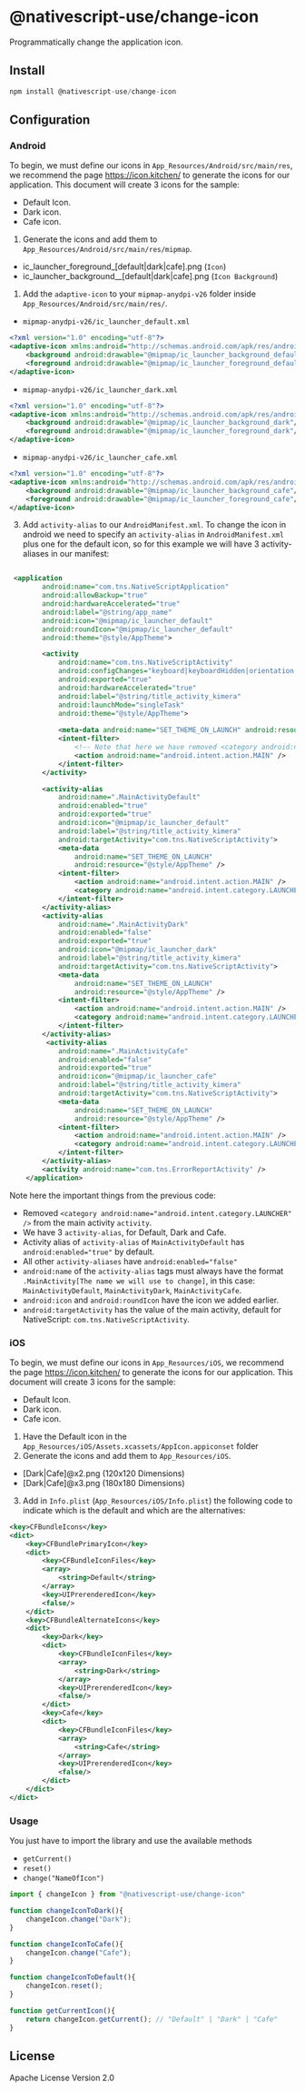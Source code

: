 # @nativescript-use/change-icon

Programmatically change the application icon.

## Install
```javascript
npm install @nativescript-use/change-icon
```

## Configuration

### Android

To begin, we must define our icons in `App_Resources/Android/src/main/res`, we recommend the page https://icon.kitchen/ to generate the icons for our application. This document will create 3 icons for the sample:
- Default Icon.
- Dark icon.
- Cafe icon.

1. Generate the icons and add them to `App_Resources/Android/src/main/res/mipmap`.

- ic_launcher_foreground_[default|dark|cafe].png (`Icon`)
- ic_launcher_background__[default|dark|cafe].png (`Icon Background`)

1. Add the `adaptive-icon` to your `mipmap-anydpi-v26` folder inside `App_Resources/Android/src/main/res/`.

- `mipmap-anydpi-v26/ic_launcher_default.xml`

```xml
<?xml version="1.0" encoding="utf-8"?>
<adaptive-icon xmlns:android="http://schemas.android.com/apk/res/android">
    <background android:drawable="@mipmap/ic_launcher_background_default"/>
    <foreground android:drawable="@mipmap/ic_launcher_foreground_default"/>
</adaptive-icon>
```

- `mipmap-anydpi-v26/ic_launcher_dark.xml`
```xml
<?xml version="1.0" encoding="utf-8"?>
<adaptive-icon xmlns:android="http://schemas.android.com/apk/res/android">
    <background android:drawable="@mipmap/ic_launcher_background_dark"/>
    <foreground android:drawable="@mipmap/ic_launcher_foreground_dark"/>
</adaptive-icon>
```
- `mipmap-anydpi-v26/ic_launcher_cafe.xml`
```xml
<?xml version="1.0" encoding="utf-8"?>
<adaptive-icon xmlns:android="http://schemas.android.com/apk/res/android">
    <background android:drawable="@mipmap/ic_launcher_background_cafe"/>
    <foreground android:drawable="@mipmap/ic_launcher_foreground_cafe"/>
</adaptive-icon>
```

3. Add `activity-alias` to our `AndroidManifest.xml`. To change the icon in android we need to specify an `activity-alias` in `AndroidManifest.xml` plus one for the default icon, so for this example we will have 3 activity-aliases in our manifest:

```xml

 <application
        android:name="com.tns.NativeScriptApplication"
        android:allowBackup="true"
        android:hardwareAccelerated="true"
        android:label="@string/app_name"
        android:icon="@mipmap/ic_launcher_default"
        android:roundIcon="@mipmap/ic_launcher_default"
        android:theme="@style/AppTheme">

        <activity
            android:name="com.tns.NativeScriptActivity"
            android:configChanges="keyboard|keyboardHidden|orientation|screenSize|smallestScreenSize|screenLayout|locale|uiMode"
            android:exported="true"
            android:hardwareAccelerated="true"
            android:label="@string/title_activity_kimera"
            android:launchMode="singleTask"
            android:theme="@style/AppTheme">
            
            <meta-data android:name="SET_THEME_ON_LAUNCH" android:resource="@style/AppTheme" />
            <intent-filter>
                <!-- Note that here we have removed <category android:name="android.intent.category.LAUNCHER" /> -->
                <action android:name="android.intent.action.MAIN" />
            </intent-filter>
        </activity>

        <activity-alias
            android:name=".MainActivityDefault"
            android:enabled="true"
            android:exported="true"
            android:icon="@mipmap/ic_launcher_default"
            android:label="@string/title_activity_kimera"
            android:targetActivity="com.tns.NativeScriptActivity">
            <meta-data
                android:name="SET_THEME_ON_LAUNCH"
                android:resource="@style/AppTheme" />
            <intent-filter>
                <action android:name="android.intent.action.MAIN" />
                <category android:name="android.intent.category.LAUNCHER" />
            </intent-filter>
        </activity-alias>
        <activity-alias
            android:name=".MainActivityDark"
            android:enabled="false"
            android:exported="true"
            android:icon="@mipmap/ic_launcher_dark"
            android:label="@string/title_activity_kimera"
            android:targetActivity="com.tns.NativeScriptActivity">
            <meta-data
                android:name="SET_THEME_ON_LAUNCH"
                android:resource="@style/AppTheme" />
            <intent-filter>
                <action android:name="android.intent.action.MAIN" />
                <category android:name="android.intent.category.LAUNCHER" />
            </intent-filter>
        </activity-alias>
         <activity-alias
            android:name=".MainActivityCafe"
            android:enabled="false"
            android:exported="true"
            android:icon="@mipmap/ic_launcher_cafe"
            android:label="@string/title_activity_kimera"
            android:targetActivity="com.tns.NativeScriptActivity">
            <meta-data
                android:name="SET_THEME_ON_LAUNCH"
                android:resource="@style/AppTheme" />
            <intent-filter>
                <action android:name="android.intent.action.MAIN" />
                <category android:name="android.intent.category.LAUNCHER" />
            </intent-filter>
        </activity-alias>
        <activity android:name="com.tns.ErrorReportActivity" />
    </application>
```

Note here the important things from the previous code:

- Removed `<category android:name="android.intent.category.LAUNCHER" />` from the main activity `activity`.
- We have 3 `activity-alias`, for Default, Dark and Cafe.
- Activity alias of `activity-alias` of `MainActivityDefault` has `android:enabled="true"` by default.
- All other `activity-aliases` have `android:enabled="false"`
- `android:name` of the `activity-alias` tags must always have the format `.MainActivity[The name we will use to change]`, in this case: `MainActivityDefault`, `MainActivityDark`, `MainActivityCafe`.
- `android:icon` and `android:roundIcon` have the icon we added earlier.
- `android:targetActivity` has the value of the main activity, default for NativeScript: `com.tns.NativeScriptActivity`.


### iOS

To begin, we must define our icons in `App_Resources/iOS`, we recommend the page https://icon.kitchen/ to generate the icons for our application. This document will create 3 icons for the sample:
- Default Icon.
- Dark icon.
- Cafe icon.

1. Have the Default icon in the `App_Resources/iOS/Assets.xcassets/AppIcon.appiconset` folder
2. Generate the icons and add them to `App_Resources/iOS`.

- [Dark|Cafe]@x2.png (120x120 Dimensions)
- [Dark|Cafe]@x3.png (180x180 Dimensions)

3. Add in `Info.plist` (`App_Resources/iOS/Info.plist`) the following code to indicate which is the default and which are the alternatives:

```xml
<key>CFBundleIcons</key>
<dict>
    <key>CFBundlePrimaryIcon</key>
    <dict>
        <key>CFBundleIconFiles</key>
        <array>
            <string>Default</string>
        </array>
        <key>UIPrerenderedIcon</key>
        <false/>
    </dict>
    <key>CFBundleAlternateIcons</key>
    <dict>
        <key>Dark</key>
        <dict>
            <key>CFBundleIconFiles</key>
            <array>
                <string>Dark</string>
            </array>
            <key>UIPrerenderedIcon</key>
            <false/>
        </dict>
        <key>Cafe</key>
        <dict>
            <key>CFBundleIconFiles</key>
            <array>
                <string>Cafe</string>
            </array>
            <key>UIPrerenderedIcon</key>
            <false/>
        </dict>
    </dict>
</dict>
```


### Usage

You just have to import the library and use the available methods 
- `getCurrent()`
- `reset()`
- `change("NameOfIcon")`

```ts
import { changeIcon } from "@nativescript-use/change-icon"

function changeIconToDark(){
    changeIcon.change("Dark");
}

function changeIconToCafe(){
    changeIcon.change("Cafe");
}

function changeIconToDefault(){
    changeIcon.reset();
}

function getCurrentIcon(){
    return changeIcon.getCurrent(); // "Default" | "Dark" | "Cafe"
}


```
## License

Apache License Version 2.0
